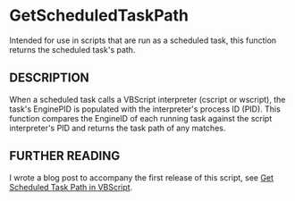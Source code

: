 # GetScheduledTaskPath
Intended for use in scripts that are run as a scheduled task, this function 
returns the scheduled task's path.

DESCRIPTION
-----------
When a scheduled task calls a VBScript interpreter (cscript or wscript), the 
task's EnginePID is populated with the interpreter's process ID (PID). This 
function compares the EngineID of each running task against the script 
interpreter's PID and returns the task path of any matches.

FURTHER READING
---------------
I wrote a blog post to accompany the first release of this script, see
[Get Scheduled Task Path in VBScript](https://www.thecliguy.co.uk/2020/09/26/get-scheduled-task-path-in-vbscript/).
